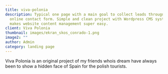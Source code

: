 ```yaml
---
title: viva-polonia
description: Typical one page with a main goal to collect leads througn an
  online contact form. Simple and clean project with Wordpress CMS system that
  makes website content management super easy.
client: Viva Polonia
thumbnail: images/ekran_skos_conrado-1.png
image2: ""
author: Admin
category: landing page
---
```

Viva Polonia is an original project of my friends whois dream have always been to show a hidden face of Spain for the polish tourists.